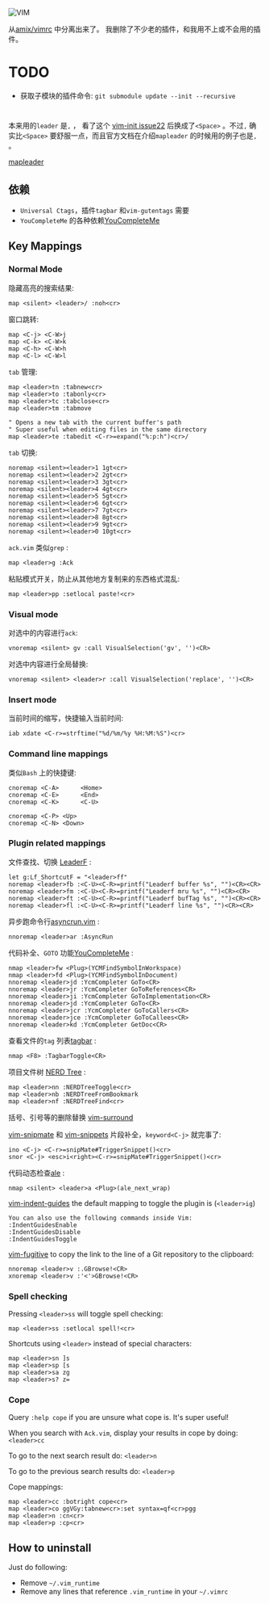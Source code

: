 ![VIM](https://dnp4pehkvoo6n.cloudfront.net/43c5af597bd5c1a64eb1829f011c208f/as/Ultimate%20Vimrc.svg)


从[amix/vimrc](https://github.com/amix/vimrc) 中分离出来了。
我删除了不少老的插件，和我用不上或不会用的插件。


# TODO

- 获取子模块的插件命令: `git submodule update --init --recursive`

# <leader>

本来用的`leader` 是`,` ， 看了这个
[vim-init issue22](https://github.com/skywind3000/vim-init/issues/22)
后换成了`<Space>` 。不过`,` 确实比`<Space>` 要舒服一点，而且官方文档在介绍`mapleader` 
的时候用的例子也是`,` 。

[mapleader](https://vimdoc.sourceforge.net/htmldoc/map.html#mapleader)

## 依赖

- `Universal Ctags`，插件`tagbar` 和`vim-gutentags` 需要
- `YouCompleteMe` 的各种依赖[YouCompleteMe](https://github.com/ycm-core/YouCompleteMe#installation)


## Key Mappings

###  Normal Mode

隐藏高亮的搜索结果:
	
	map <silent> <leader>/ :noh<cr>

窗口跳转:
	
	map <C-j> <C-W>j
	map <C-k> <C-W>k
	map <C-h> <C-W>h
	map <C-l> <C-W>l

`tab` 管理:
	
	map <leader>tn :tabnew<cr>
	map <leader>to :tabonly<cr>
	map <leader>tc :tabclose<cr>
	map <leader>tm :tabmove 
	
	" Opens a new tab with the current buffer's path
	" Super useful when editing files in the same directory
	map <leader>te :tabedit <C-r>=expand("%:p:h")<cr>/

`tab` 切换:

    noremap <silent><leader>1 1gt<cr>
    noremap <silent><leader>2 2gt<cr>
    noremap <silent><leader>3 3gt<cr>
    noremap <silent><leader>4 4gt<cr>
    noremap <silent><leader>5 5gt<cr>
    noremap <silent><leader>6 6gt<cr>
    noremap <silent><leader>7 7gt<cr>
    noremap <silent><leader>8 8gt<cr>
    noremap <silent><leader>9 9gt<cr>
    noremap <silent><leader>0 10gt<cr>

`ack.vim` 类似`grep` :
	
	map <leader>g :Ack 

粘贴模式开关，防止从其他地方复制来的东西格式混乱:
	
	map <leader>pp :setlocal paste!<cr>

### Visual mode 

对选中的内容进行`ack`:

    vnoremap <silent> gv :call VisualSelection('gv', '')<CR>

对选中内容进行全局替换:

    vnoremap <silent> <leader>r :call VisualSelection('replace', '')<CR>

### Insert mode

当前时间的缩写，快捷输入当前时间:

    iab xdate <C-r>=strftime("%d/%m/%y %H:%M:%S")<cr>


### Command line mappings


类似`Bash` 上的快捷键:

    cnoremap <C-A>		<Home>
    cnoremap <C-E>		<End>
    cnoremap <C-K>		<C-U>

    cnoremap <C-P> <Up>
    cnoremap <C-N> <Down>

### Plugin related mappings

文件查找、切换 [LeaderF](https://github.com/Yggdroot/LeaderF) :

    let g:Lf_ShortcutF = "<leader>ff"
    noremap <leader>fb :<C-U><C-R>=printf("Leaderf buffer %s", "")<CR><CR>
    noremap <leader>fm :<C-U><C-R>=printf("Leaderf mru %s", "")<CR><CR>
    noremap <leader>ft :<C-U><C-R>=printf("Leaderf bufTag %s", "")<CR><CR>
    noremap <leader>fl :<C-U><C-R>=printf("Leaderf line %s", "")<CR><CR>

异步跑命令行[asyncrun.vim](https://github.com/skywind3000/asyncrun.vim) :

    nnoremap <leader>ar :AsyncRun 

代码补全、`GOTO` 功能[YouCompleteMe](https://github.com/ycm-core/YouCompleteMe) :

    nmap <leader>fw <Plug>(YCMFindSymbolInWorkspace)
    nmap <leader>fd <Plug>(YCMFindSymbolInDocument)
    nnoremap <leader>jd :YcmCompleter GoTo<CR>
    nnoremap <leader>jr :YcmCompleter GoToReferences<CR>
    nnoremap <leader>ji :YcmCompleter GoToImplementation<CR>
    nnoremap <leader>jd :YcmCompleter GoTo<CR>
    nnoremap <leader>jcr :YcmCompleter GoToCallers<CR>
    nnoremap <leader>jce :YcmCompleter GoToCallees<CR>
    nnoremap <leader>kd :YcmCompleter GetDoc<CR>

查看文件的`tag` 列表[tagbar](https://github.com/preservim/tagbar) :

    nmap <F8> :TagbarToggle<CR>

项目文件树 [NERD Tree](https://github.com/preservim/nerdtree) :

    map <leader>nn :NERDTreeToggle<cr>
    map <leader>nb :NERDTreeFromBookmark 
    map <leader>nf :NERDTreeFind<cr>

括号、引号等的删除替换 [vim-surround](https://github.com/tpope/vim-surround)


[vim-snipmate](https://github.com/garbas/vim-snipmate) 和 [vim-snippets](https://github.com/honza/vim-snippets)
片段补全，`keyword<C-j>` 就完事了:

    ino <C-j> <C-r>=snipMate#TriggerSnippet()<cr>
    snor <C-j> <esc>i<right><C-r>=snipMate#TriggerSnippet()<cr>

代码动态检查[ale](https://github.com/dense-analysis/ale) :

    nmap <silent> <leader>a <Plug>(ale_next_wrap)

[vim-indent-guides](https://github.com/nathanaelkane/vim-indent-guides) the default mapping to toggle the plugin is (`<leader>ig`)

    You can also use the following commands inside Vim:
    :IndentGuidesEnable
    :IndentGuidesDisable
    :IndentGuidesToggle

[vim-fugitive](https://github.com/tpope/vim-fugitive) to copy the link to the line of a Git repository to the clipboard:
 
    nnoremap <leader>v :.GBrowse!<CR>
    xnoremap <leader>v :'<'>GBrowse!<CR>

### Spell checking

Pressing `<leader>ss` will toggle spell checking:

    map <leader>ss :setlocal spell!<cr>

Shortcuts using `<leader>` instead of special characters:

    map <leader>sn ]s
    map <leader>sp [s
    map <leader>sa zg
    map <leader>s? z=

### Cope

Query `:help cope` if you are unsure what cope is. It's super useful!

When you search with `Ack.vim`, display your results in cope by doing:
`<leader>cc`

To go to the next search result do:
`<leader>n`

To go to the previous search results do:
`<leader>p`

Cope mappings:

    map <leader>cc :botright cope<cr>
    map <leader>co ggVGy:tabnew<cr>:set syntax=qf<cr>pgg
    map <leader>n :cn<cr>
    map <leader>p :cp<cr>


## How to uninstall
Just do following:
* Remove `~/.vim_runtime`
* Remove any lines that reference `.vim_runtime` in your `~/.vimrc`

